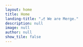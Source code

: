 ```yaml
---
layout: home
title: Home
landing-title: "⎇ We are Merge."
description: null
image: null
author: null
show_tile: false
---
```


